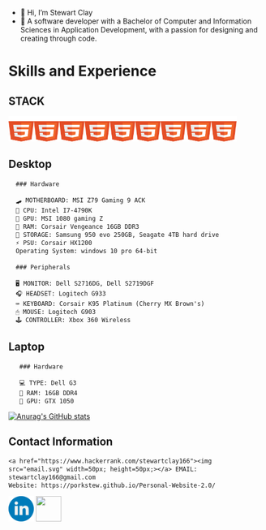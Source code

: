 - 👋 Hi, I’m Stewart Clay
- 🙋‍ A software developer with a Bachelor of Computer and Information Sciences in Application Development, with a passion for designing and creating through code.


 # Skills and Experience
  ## STACK
   <a href="#"><img src="/Languages/html5.svg" width=50px; height=50px;></a><a href="#"><img src="html5.svg" width=50px; height=50px;></a><a href="#"><img src="html5.svg" width=50px; height=50px;></a><a href="#"><img src="html5.svg" width=50px; height=50px;></a><a href="#"><img src="html5.svg" width=50px; height=50px;></a><a href="#"><img src="html5.svg" width=50px; height=50px;></a><a href="#"><img src="html5.svg" width=50px; height=50px;></a><a href="#"><img src="html5.svg" width=50px; height=50px;></a><a href="#"><img src="html5.svg" width=50px; height=50px;></a>
      
## Desktop

      ### Hardware

      🛹 MOTHERBOARD: MSI Z79 Gaming 9 ACK
      🧠 CPU: Intel I7-4790K
      🙈 GPU: MSI 1080 gaming Z
      🍜 RAM: Corsair Vengeance 16GB DDR3
      🏬 STORAGE: Samsung 950 evo 250GB, Seagate 4TB hard drive
      ⚡ PSU: Corsair HX1200
      Operating System: windows 10 pro 64-bit
  
      ### Peripherals

      🖥 MONITOR: Dell S2716DG, Dell S2719DGF
      🎧 HEADSET: Logitech G933
      ⌨ KEYBOARD: Corsair K95 Platinum (Cherry MX Brown's)
      🖱 MOUSE: Logitech G903
      🕹 CONTROLLER: Xbox 360 Wireless
  
## Laptop

       ### Hardware
       
       💻 TYPE: Dell G3
       🍜 RAM: 16GB DDR4
       🙈 GPU: GTX 1050
<!---
PorkStew/PorkStew is a ✨ special ✨ repository because its `README.md` (this file) appears on your GitHub profile.
You can click the Preview link to take a look at your changes.
--->
[![Anurag's GitHub stats](https://github-readme-stats.vercel.app/api?username=porkstew)](https://github.com/anuraghazra/github-readme-stats)

## Contact Information
    <a href="https://www.hackerrank.com/stewartclay166"><img src="email.svg" width=50px; height=50px;></a> EMAIL: stewartclay166@gmail.com
    Website: https://porkstew.github.io/Personal-Website-2.0/

   <a href="https://www.linkedin.com/in/stewart-clay-7a1abb128/"><img src="/SocialIcons/linkedin.svg" width=50px; height=50px;></a>
   <a href="https://www.hackerrank.com/stewartclay166"><img src="/SocialIcons/hakerrank.svg" width=50px; height=50px;></a>
   
